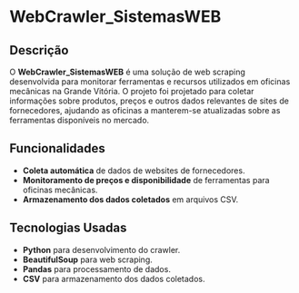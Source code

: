 # WebCrawler_SistemasWEB

## Descrição
O **WebCrawler_SistemasWEB** é uma solução de web scraping desenvolvida para monitorar ferramentas e recursos utilizados em oficinas mecânicas na Grande Vitória. O projeto foi projetado para coletar informações sobre produtos, preços e outros dados relevantes de sites de fornecedores, ajudando as oficinas a manterem-se atualizadas sobre as ferramentas disponíveis no mercado.

## Funcionalidades
- **Coleta automática** de dados de websites de fornecedores.
- **Monitoramento de preços e disponibilidade** de ferramentas para oficinas mecânicas.
- **Armazenamento dos dados coletados** em arquivos CSV.

## Tecnologias Usadas
- **Python** para desenvolvimento do crawler.
- **BeautifulSoup** para web scraping.
- **Pandas** para processamento de dados.
- **CSV** para armazenamento dos dados coletados.
